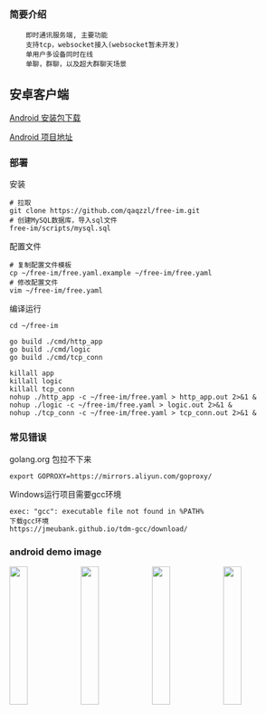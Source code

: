 ### 简要介绍
```
    即时通讯服务端, 主要功能
    支持tcp，websocket接入(websocket暂未开发)
    单用户多设备同时在线
    单聊，群聊，以及超大群聊天场景
```

## 安卓客户端
[Android 安装包下载](https://cdn.qaqzz.com/app-free-release-v1.apk)

[Android 项目地址](https://github.com/qaqzzl/free-im-android)


### 部署
安装
```
# 拉取
git clone https://github.com/qaqzzl/free-im.git
# 创建MySQL数据库，导入sql文件
free-im/scripts/mysql.sql
```

配置文件
```
# 复制配置文件模板
cp ~/free-im/free.yaml.example ~/free-im/free.yaml
# 修改配置文件
vim ~/free-im/free.yaml
```

编译运行
```
cd ~/free-im

go build ./cmd/http_app
go build ./cmd/logic
go build ./cmd/tcp_conn

killall app
killall logic
killall tcp_conn
nohup ./http_app -c ~/free-im/free.yaml > http_app.out 2>&1 &
nohup ./logic -c ~/free-im/free.yaml > logic.out 2>&1 &
nohup ./tcp_conn -c ~/free-im/free.yaml > tcp_conn.out 2>&1 &
```

### 常见错误
golang.org 包拉不下来
```
export GOPROXY=https://mirrors.aliyun.com/goproxy/
```

Windows运行项目需要gcc环境
```
exec: "gcc": executable file not found in %PATH%
下载gcc环境
https://jmeubank.github.io/tdm-gcc/download/
```

### android demo image
<img src="http://free-im-qn.qaqzz.com/docs/app1.png" width="25%"/><img src="http://free-im-qn.qaqzz.com/docs/app2.png" width="25%"/><img src="http://free-im-qn.qaqzz.com/docs/app3.png" width="25%"/><img src="http://free-im-qn.qaqzz.com/docs/app4.png" width="25%"/>
